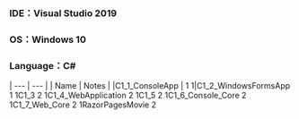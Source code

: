 ### IDE：Visual Studio 2019
### OS：Windows 10
### Language：C#

| --- | --- |
| Name | Notes |
|C1_1_ConsoleApp	     | 1
1|C1_2_WindowsFormsApp  1
1C1_3	                 2
1C1_4_WebApplication	 2
1C1_5	                 2
1C1_6_Console_Core	   2
1C1_7_Web_Core	       2
1RazorPagesMovie       2
